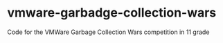 # vmware-garbadge-collection-wars
Code for the VMWare Garbage Collection Wars competition in 11 grade
